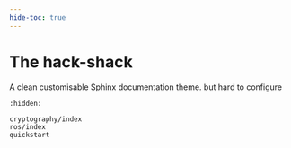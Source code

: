 ```yaml
---
hide-toc: true
---
```


# The hack-shack

A clean customisable Sphinx documentation theme.
but hard to configure 

```{toctree}
:hidden:

cryptography/index
ros/index
quickstart
```